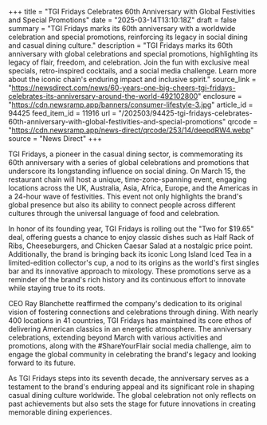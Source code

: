 +++
title = "TGI Fridays Celebrates 60th Anniversary with Global Festivities and Special Promotions"
date = "2025-03-14T13:10:18Z"
draft = false
summary = "TGI Fridays marks its 60th anniversary with a worldwide celebration and special promotions, reinforcing its legacy in social dining and casual dining culture."
description = "TGI Fridays marks its 60th anniversary with global celebrations and special promotions, highlighting its legacy of flair, freedom, and celebration. Join the fun with exclusive meal specials, retro-inspired cocktails, and a social media challenge. Learn more about the iconic chain's enduring impact and inclusive spirit."
source_link = "https://newsdirect.com/news/60-years-one-big-cheers-tgi-fridays-celebrates-its-anniversary-around-the-world-492102800"
enclosure = "https://cdn.newsramp.app/banners/consumer-lifestyle-3.jpg"
article_id = 94425
feed_item_id = 11916
url = "/202503/94425-tgi-fridays-celebrates-60th-anniversary-with-global-festivities-and-special-promotions"
qrcode = "https://cdn.newsramp.app/news-direct/qrcode/253/14/deepdRW4.webp"
source = "News Direct"
+++

<p>TGI Fridays, a pioneer in the casual dining sector, is commemorating its 60th anniversary with a series of global celebrations and promotions that underscore its longstanding influence on social dining. On March 15, the restaurant chain will host a unique, time-zone-spanning event, engaging locations across the UK, Australia, Asia, Africa, Europe, and the Americas in a 24-hour wave of festivities. This event not only highlights the brand's global presence but also its ability to connect people across different cultures through the universal language of food and celebration.</p><p>In honor of its founding year, TGI Fridays is rolling out the "Two for $19.65" deal, offering guests a chance to enjoy classic dishes such as Half Rack of Ribs, Cheeseburgers, and Chicken Caesar Salad at a nostalgic price point. Additionally, the brand is bringing back its iconic Long Island Iced Tea in a limited-edition collector's cup, a nod to its origins as the world's first singles bar and its innovative approach to mixology. These promotions serve as a reminder of the brand's rich history and its continuous effort to innovate while staying true to its roots.</p><p>CEO Ray Blanchette reaffirmed the company's dedication to its original vision of fostering connections and celebrations through dining. With nearly 400 locations in 41 countries, TGI Fridays has maintained its core ethos of delivering American classics in an energetic atmosphere. The anniversary celebrations, extending beyond March with various activities and promotions, along with the #ShareYourFlair social media challenge, aim to engage the global community in celebrating the brand's legacy and looking forward to its future.</p><p>As TGI Fridays steps into its seventh decade, the anniversary serves as a testament to the brand's enduring appeal and its significant role in shaping casual dining culture worldwide. The global celebration not only reflects on past achievements but also sets the stage for future innovations in creating memorable dining experiences.</p>